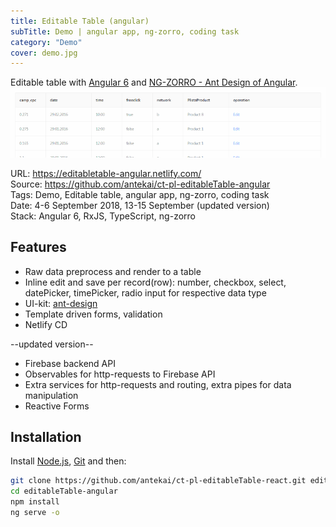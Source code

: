 ```yaml
---
title: Editable Table (angular)
subTitle: Demo | angular app, ng-zorro, coding task
category: "Demo"
cover: demo.jpg
---
```


Editable table with [Angular 6](https://angular.io/) and [NG-ZORRO - Ant Design of Angular](https://ng.ant.design/docs/introduce/en).  
![](b.gif)

URL: https://editabletable-angular.netlify.com/  
Source: https://github.com/antekai/ct-pl-editableTable-angular  
Tags: Demo, Editable table, angular app, ng-zorro, coding task  
Date: 4-6 September 2018, 13-15 September (updated version)  
Stack: Angular 6, RxJS, TypeScript, ng-zorro

## Features

* Raw data preprocess and render to a table
* Inline edit and save per record(row): number, checkbox, select, datePicker, timePicker, radio input for respective data type
* UI-kit: [ant-design](https://ant.design/)
* Template driven forms, validation
* Netlify CD

--updated version--

* Firebase backend API
* Observables for http-requests to Firebase API
* Extra services for http-requests and routing, extra pipes for data manipulation
* Reactive Forms

## Installation

Install [Node.js](https://nodejs.org/en/), [Git](https://git-scm.com/) and then:

```sh
git clone https://github.com/antekai/ct-pl-editableTable-react.git editableTable-angular
cd editableTable-angular
npm install
ng serve -o
```
